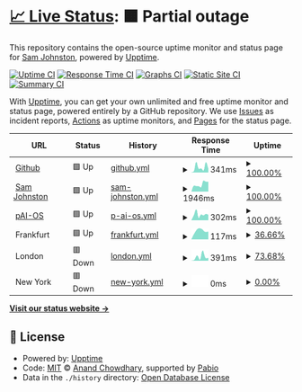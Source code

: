 # [📈 Live Status](https://status.samj.net): <!--live status--> **🟧 Partial outage**

This repository contains the open-source uptime monitor and status page for [Sam Johnston](http://samjohnston.org/), powered by [Upptime](https://github.com/upptime/upptime).

[![Uptime CI](https://github.com/samj/status/workflows/Uptime%20CI/badge.svg)](https://github.com/samj/status/actions?query=workflow%3A%22Uptime+CI%22)
[![Response Time CI](https://github.com/samj/status/workflows/Response%20Time%20CI/badge.svg)](https://github.com/samj/status/actions?query=workflow%3A%22Response+Time+CI%22)
[![Graphs CI](https://github.com/samj/status/workflows/Graphs%20CI/badge.svg)](https://github.com/samj/status/actions?query=workflow%3A%22Graphs+CI%22)
[![Static Site CI](https://github.com/samj/status/workflows/Static%20Site%20CI/badge.svg)](https://github.com/samj/status/actions?query=workflow%3A%22Static+Site+CI%22)
[![Summary CI](https://github.com/samj/status/workflows/Summary%20CI/badge.svg)](https://github.com/samj/status/actions?query=workflow%3A%22Summary+CI%22)

With [Upptime](https://upptime.js.org), you can get your own unlimited and free uptime monitor and status page, powered entirely by a GitHub repository. We use [Issues](https://github.com/samj/status/issues) as incident reports, [Actions](https://github.com/samj/status/actions) as uptime monitors, and [Pages](https://status.samj.net) for the status page.

<!--start: status pages-->
<!-- This summary is generated by Upptime (https://github.com/upptime/upptime) -->
<!-- Do not edit this manually, your changes will be overwritten -->
<!-- prettier-ignore -->
| URL | Status | History | Response Time | Uptime |
| --- | ------ | ------- | ------------- | ------ |
| <img alt="" src="https://icons.duckduckgo.com/ip3/www.github.com.ico" height="13"> [Github](https://www.github.com) | 🟩 Up | [github.yml](https://github.com/samj/status/commits/HEAD/history/github.yml) | <details><summary><img alt="Response time graph" src="./graphs/github/response-time-week.png" height="20"> 341ms</summary><br><a href="https://status.samj.net/history/github"><img alt="Response time 216" src="https://img.shields.io/endpoint?url=https%3A%2F%2Fraw.githubusercontent.com%2Fsamj%2Fstatus%2FHEAD%2Fapi%2Fgithub%2Fresponse-time.json"></a><br><a href="https://status.samj.net/history/github"><img alt="24-hour response time 367" src="https://img.shields.io/endpoint?url=https%3A%2F%2Fraw.githubusercontent.com%2Fsamj%2Fstatus%2FHEAD%2Fapi%2Fgithub%2Fresponse-time-day.json"></a><br><a href="https://status.samj.net/history/github"><img alt="7-day response time 341" src="https://img.shields.io/endpoint?url=https%3A%2F%2Fraw.githubusercontent.com%2Fsamj%2Fstatus%2FHEAD%2Fapi%2Fgithub%2Fresponse-time-week.json"></a><br><a href="https://status.samj.net/history/github"><img alt="30-day response time 269" src="https://img.shields.io/endpoint?url=https%3A%2F%2Fraw.githubusercontent.com%2Fsamj%2Fstatus%2FHEAD%2Fapi%2Fgithub%2Fresponse-time-month.json"></a><br><a href="https://status.samj.net/history/github"><img alt="1-year response time 216" src="https://img.shields.io/endpoint?url=https%3A%2F%2Fraw.githubusercontent.com%2Fsamj%2Fstatus%2FHEAD%2Fapi%2Fgithub%2Fresponse-time-year.json"></a></details> | <details><summary><a href="https://status.samj.net/history/github">100.00%</a></summary><a href="https://status.samj.net/history/github"><img alt="All-time uptime 99.99%" src="https://img.shields.io/endpoint?url=https%3A%2F%2Fraw.githubusercontent.com%2Fsamj%2Fstatus%2FHEAD%2Fapi%2Fgithub%2Fuptime.json"></a><br><a href="https://status.samj.net/history/github"><img alt="24-hour uptime 100.00%" src="https://img.shields.io/endpoint?url=https%3A%2F%2Fraw.githubusercontent.com%2Fsamj%2Fstatus%2FHEAD%2Fapi%2Fgithub%2Fuptime-day.json"></a><br><a href="https://status.samj.net/history/github"><img alt="7-day uptime 100.00%" src="https://img.shields.io/endpoint?url=https%3A%2F%2Fraw.githubusercontent.com%2Fsamj%2Fstatus%2FHEAD%2Fapi%2Fgithub%2Fuptime-week.json"></a><br><a href="https://status.samj.net/history/github"><img alt="30-day uptime 100.00%" src="https://img.shields.io/endpoint?url=https%3A%2F%2Fraw.githubusercontent.com%2Fsamj%2Fstatus%2FHEAD%2Fapi%2Fgithub%2Fuptime-month.json"></a><br><a href="https://status.samj.net/history/github"><img alt="1-year uptime 99.99%" src="https://img.shields.io/endpoint?url=https%3A%2F%2Fraw.githubusercontent.com%2Fsamj%2Fstatus%2FHEAD%2Fapi%2Fgithub%2Fuptime-year.json"></a></details>
| <img alt="" src="https://status.samj.net/logo.png" height="13"> [Sam Johnston](https://samjohnston.org) | 🟩 Up | [sam-johnston.yml](https://github.com/samj/status/commits/HEAD/history/sam-johnston.yml) | <details><summary><img alt="Response time graph" src="./graphs/sam-johnston/response-time-week.png" height="20"> 1946ms</summary><br><a href="https://status.samj.net/history/sam-johnston"><img alt="Response time 1535" src="https://img.shields.io/endpoint?url=https%3A%2F%2Fraw.githubusercontent.com%2Fsamj%2Fstatus%2FHEAD%2Fapi%2Fsam-johnston%2Fresponse-time.json"></a><br><a href="https://status.samj.net/history/sam-johnston"><img alt="24-hour response time 2607" src="https://img.shields.io/endpoint?url=https%3A%2F%2Fraw.githubusercontent.com%2Fsamj%2Fstatus%2FHEAD%2Fapi%2Fsam-johnston%2Fresponse-time-day.json"></a><br><a href="https://status.samj.net/history/sam-johnston"><img alt="7-day response time 1946" src="https://img.shields.io/endpoint?url=https%3A%2F%2Fraw.githubusercontent.com%2Fsamj%2Fstatus%2FHEAD%2Fapi%2Fsam-johnston%2Fresponse-time-week.json"></a><br><a href="https://status.samj.net/history/sam-johnston"><img alt="30-day response time 1528" src="https://img.shields.io/endpoint?url=https%3A%2F%2Fraw.githubusercontent.com%2Fsamj%2Fstatus%2FHEAD%2Fapi%2Fsam-johnston%2Fresponse-time-month.json"></a><br><a href="https://status.samj.net/history/sam-johnston"><img alt="1-year response time 1535" src="https://img.shields.io/endpoint?url=https%3A%2F%2Fraw.githubusercontent.com%2Fsamj%2Fstatus%2FHEAD%2Fapi%2Fsam-johnston%2Fresponse-time-year.json"></a></details> | <details><summary><a href="https://status.samj.net/history/sam-johnston">100.00%</a></summary><a href="https://status.samj.net/history/sam-johnston"><img alt="All-time uptime 100.00%" src="https://img.shields.io/endpoint?url=https%3A%2F%2Fraw.githubusercontent.com%2Fsamj%2Fstatus%2FHEAD%2Fapi%2Fsam-johnston%2Fuptime.json"></a><br><a href="https://status.samj.net/history/sam-johnston"><img alt="24-hour uptime 100.00%" src="https://img.shields.io/endpoint?url=https%3A%2F%2Fraw.githubusercontent.com%2Fsamj%2Fstatus%2FHEAD%2Fapi%2Fsam-johnston%2Fuptime-day.json"></a><br><a href="https://status.samj.net/history/sam-johnston"><img alt="7-day uptime 100.00%" src="https://img.shields.io/endpoint?url=https%3A%2F%2Fraw.githubusercontent.com%2Fsamj%2Fstatus%2FHEAD%2Fapi%2Fsam-johnston%2Fuptime-week.json"></a><br><a href="https://status.samj.net/history/sam-johnston"><img alt="30-day uptime 100.00%" src="https://img.shields.io/endpoint?url=https%3A%2F%2Fraw.githubusercontent.com%2Fsamj%2Fstatus%2FHEAD%2Fapi%2Fsam-johnston%2Fuptime-month.json"></a><br><a href="https://status.samj.net/history/sam-johnston"><img alt="1-year uptime 100.00%" src="https://img.shields.io/endpoint?url=https%3A%2F%2Fraw.githubusercontent.com%2Fsamj%2Fstatus%2FHEAD%2Fapi%2Fsam-johnston%2Fuptime-year.json"></a></details>
| <img alt="" src="https://paios.org/img/favicon.ico" height="13"> [pAI-OS](https://paios.org) | 🟩 Up | [p-ai-os.yml](https://github.com/samj/status/commits/HEAD/history/p-ai-os.yml) | <details><summary><img alt="Response time graph" src="./graphs/p-ai-os/response-time-week.png" height="20"> 302ms</summary><br><a href="https://status.samj.net/history/p-ai-os"><img alt="Response time 274" src="https://img.shields.io/endpoint?url=https%3A%2F%2Fraw.githubusercontent.com%2Fsamj%2Fstatus%2FHEAD%2Fapi%2Fp-ai-os%2Fresponse-time.json"></a><br><a href="https://status.samj.net/history/p-ai-os"><img alt="24-hour response time 288" src="https://img.shields.io/endpoint?url=https%3A%2F%2Fraw.githubusercontent.com%2Fsamj%2Fstatus%2FHEAD%2Fapi%2Fp-ai-os%2Fresponse-time-day.json"></a><br><a href="https://status.samj.net/history/p-ai-os"><img alt="7-day response time 302" src="https://img.shields.io/endpoint?url=https%3A%2F%2Fraw.githubusercontent.com%2Fsamj%2Fstatus%2FHEAD%2Fapi%2Fp-ai-os%2Fresponse-time-week.json"></a><br><a href="https://status.samj.net/history/p-ai-os"><img alt="30-day response time 245" src="https://img.shields.io/endpoint?url=https%3A%2F%2Fraw.githubusercontent.com%2Fsamj%2Fstatus%2FHEAD%2Fapi%2Fp-ai-os%2Fresponse-time-month.json"></a><br><a href="https://status.samj.net/history/p-ai-os"><img alt="1-year response time 274" src="https://img.shields.io/endpoint?url=https%3A%2F%2Fraw.githubusercontent.com%2Fsamj%2Fstatus%2FHEAD%2Fapi%2Fp-ai-os%2Fresponse-time-year.json"></a></details> | <details><summary><a href="https://status.samj.net/history/p-ai-os">100.00%</a></summary><a href="https://status.samj.net/history/p-ai-os"><img alt="All-time uptime 100.00%" src="https://img.shields.io/endpoint?url=https%3A%2F%2Fraw.githubusercontent.com%2Fsamj%2Fstatus%2FHEAD%2Fapi%2Fp-ai-os%2Fuptime.json"></a><br><a href="https://status.samj.net/history/p-ai-os"><img alt="24-hour uptime 100.00%" src="https://img.shields.io/endpoint?url=https%3A%2F%2Fraw.githubusercontent.com%2Fsamj%2Fstatus%2FHEAD%2Fapi%2Fp-ai-os%2Fuptime-day.json"></a><br><a href="https://status.samj.net/history/p-ai-os"><img alt="7-day uptime 100.00%" src="https://img.shields.io/endpoint?url=https%3A%2F%2Fraw.githubusercontent.com%2Fsamj%2Fstatus%2FHEAD%2Fapi%2Fp-ai-os%2Fuptime-week.json"></a><br><a href="https://status.samj.net/history/p-ai-os"><img alt="30-day uptime 100.00%" src="https://img.shields.io/endpoint?url=https%3A%2F%2Fraw.githubusercontent.com%2Fsamj%2Fstatus%2FHEAD%2Fapi%2Fp-ai-os%2Fuptime-month.json"></a><br><a href="https://status.samj.net/history/p-ai-os"><img alt="1-year uptime 100.00%" src="https://img.shields.io/endpoint?url=https%3A%2F%2Fraw.githubusercontent.com%2Fsamj%2Fstatus%2FHEAD%2Fapi%2Fp-ai-os%2Fuptime-year.json"></a></details>
| <img alt="" src="https://status.samj.net/logo-mg.png" height="13"> Frankfurt | 🟩 Up | [frankfurt.yml](https://github.com/samj/status/commits/HEAD/history/frankfurt.yml) | <details><summary><img alt="Response time graph" src="./graphs/frankfurt/response-time-week.png" height="20"> 117ms</summary><br><a href="https://status.samj.net/history/frankfurt"><img alt="Response time 150" src="https://img.shields.io/endpoint?url=https%3A%2F%2Fraw.githubusercontent.com%2Fsamj%2Fstatus%2FHEAD%2Fapi%2Ffrankfurt%2Fresponse-time.json"></a><br><a href="https://status.samj.net/history/frankfurt"><img alt="24-hour response time 101" src="https://img.shields.io/endpoint?url=https%3A%2F%2Fraw.githubusercontent.com%2Fsamj%2Fstatus%2FHEAD%2Fapi%2Ffrankfurt%2Fresponse-time-day.json"></a><br><a href="https://status.samj.net/history/frankfurt"><img alt="7-day response time 117" src="https://img.shields.io/endpoint?url=https%3A%2F%2Fraw.githubusercontent.com%2Fsamj%2Fstatus%2FHEAD%2Fapi%2Ffrankfurt%2Fresponse-time-week.json"></a><br><a href="https://status.samj.net/history/frankfurt"><img alt="30-day response time 117" src="https://img.shields.io/endpoint?url=https%3A%2F%2Fraw.githubusercontent.com%2Fsamj%2Fstatus%2FHEAD%2Fapi%2Ffrankfurt%2Fresponse-time-month.json"></a><br><a href="https://status.samj.net/history/frankfurt"><img alt="1-year response time 150" src="https://img.shields.io/endpoint?url=https%3A%2F%2Fraw.githubusercontent.com%2Fsamj%2Fstatus%2FHEAD%2Fapi%2Ffrankfurt%2Fresponse-time-year.json"></a></details> | <details><summary><a href="https://status.samj.net/history/frankfurt">36.66%</a></summary><a href="https://status.samj.net/history/frankfurt"><img alt="All-time uptime 38.83%" src="https://img.shields.io/endpoint?url=https%3A%2F%2Fraw.githubusercontent.com%2Fsamj%2Fstatus%2FHEAD%2Fapi%2Ffrankfurt%2Fuptime.json"></a><br><a href="https://status.samj.net/history/frankfurt"><img alt="24-hour uptime 99.08%" src="https://img.shields.io/endpoint?url=https%3A%2F%2Fraw.githubusercontent.com%2Fsamj%2Fstatus%2FHEAD%2Fapi%2Ffrankfurt%2Fuptime-day.json"></a><br><a href="https://status.samj.net/history/frankfurt"><img alt="7-day uptime 36.66%" src="https://img.shields.io/endpoint?url=https%3A%2F%2Fraw.githubusercontent.com%2Fsamj%2Fstatus%2FHEAD%2Fapi%2Ffrankfurt%2Fuptime-week.json"></a><br><a href="https://status.samj.net/history/frankfurt"><img alt="30-day uptime 6.53%" src="https://img.shields.io/endpoint?url=https%3A%2F%2Fraw.githubusercontent.com%2Fsamj%2Fstatus%2FHEAD%2Fapi%2Ffrankfurt%2Fuptime-month.json"></a><br><a href="https://status.samj.net/history/frankfurt"><img alt="1-year uptime 38.83%" src="https://img.shields.io/endpoint?url=https%3A%2F%2Fraw.githubusercontent.com%2Fsamj%2Fstatus%2FHEAD%2Fapi%2Ffrankfurt%2Fuptime-year.json"></a></details>
| <img alt="" src="https://status.samj.net/logo-mg.png" height="13"> London | 🟥 Down | [london.yml](https://github.com/samj/status/commits/HEAD/history/london.yml) | <details><summary><img alt="Response time graph" src="./graphs/london/response-time-week.png" height="20"> 391ms</summary><br><a href="https://status.samj.net/history/london"><img alt="Response time 136" src="https://img.shields.io/endpoint?url=https%3A%2F%2Fraw.githubusercontent.com%2Fsamj%2Fstatus%2FHEAD%2Fapi%2Flondon%2Fresponse-time.json"></a><br><a href="https://status.samj.net/history/london"><img alt="24-hour response time 0" src="https://img.shields.io/endpoint?url=https%3A%2F%2Fraw.githubusercontent.com%2Fsamj%2Fstatus%2FHEAD%2Fapi%2Flondon%2Fresponse-time-day.json"></a><br><a href="https://status.samj.net/history/london"><img alt="7-day response time 391" src="https://img.shields.io/endpoint?url=https%3A%2F%2Fraw.githubusercontent.com%2Fsamj%2Fstatus%2FHEAD%2Fapi%2Flondon%2Fresponse-time-week.json"></a><br><a href="https://status.samj.net/history/london"><img alt="30-day response time 223" src="https://img.shields.io/endpoint?url=https%3A%2F%2Fraw.githubusercontent.com%2Fsamj%2Fstatus%2FHEAD%2Fapi%2Flondon%2Fresponse-time-month.json"></a><br><a href="https://status.samj.net/history/london"><img alt="1-year response time 136" src="https://img.shields.io/endpoint?url=https%3A%2F%2Fraw.githubusercontent.com%2Fsamj%2Fstatus%2FHEAD%2Fapi%2Flondon%2Fresponse-time-year.json"></a></details> | <details><summary><a href="https://status.samj.net/history/london">73.68%</a></summary><a href="https://status.samj.net/history/london"><img alt="All-time uptime 97.88%" src="https://img.shields.io/endpoint?url=https%3A%2F%2Fraw.githubusercontent.com%2Fsamj%2Fstatus%2FHEAD%2Fapi%2Flondon%2Fuptime.json"></a><br><a href="https://status.samj.net/history/london"><img alt="24-hour uptime 0.00%" src="https://img.shields.io/endpoint?url=https%3A%2F%2Fraw.githubusercontent.com%2Fsamj%2Fstatus%2FHEAD%2Fapi%2Flondon%2Fuptime-day.json"></a><br><a href="https://status.samj.net/history/london"><img alt="7-day uptime 73.68%" src="https://img.shields.io/endpoint?url=https%3A%2F%2Fraw.githubusercontent.com%2Fsamj%2Fstatus%2FHEAD%2Fapi%2Flondon%2Fuptime-week.json"></a><br><a href="https://status.samj.net/history/london"><img alt="30-day uptime 93.81%" src="https://img.shields.io/endpoint?url=https%3A%2F%2Fraw.githubusercontent.com%2Fsamj%2Fstatus%2FHEAD%2Fapi%2Flondon%2Fuptime-month.json"></a><br><a href="https://status.samj.net/history/london"><img alt="1-year uptime 97.88%" src="https://img.shields.io/endpoint?url=https%3A%2F%2Fraw.githubusercontent.com%2Fsamj%2Fstatus%2FHEAD%2Fapi%2Flondon%2Fuptime-year.json"></a></details>
| <img alt="" src="https://status.samj.net/logo-mg.png" height="13"> New York | 🟥 Down | [new-york.yml](https://github.com/samj/status/commits/HEAD/history/new-york.yml) | <details><summary><img alt="Response time graph" src="./graphs/new-york/response-time-week.png" height="20"> 0ms</summary><br><a href="https://status.samj.net/history/new-york"><img alt="Response time 47" src="https://img.shields.io/endpoint?url=https%3A%2F%2Fraw.githubusercontent.com%2Fsamj%2Fstatus%2FHEAD%2Fapi%2Fnew-york%2Fresponse-time.json"></a><br><a href="https://status.samj.net/history/new-york"><img alt="24-hour response time 0" src="https://img.shields.io/endpoint?url=https%3A%2F%2Fraw.githubusercontent.com%2Fsamj%2Fstatus%2FHEAD%2Fapi%2Fnew-york%2Fresponse-time-day.json"></a><br><a href="https://status.samj.net/history/new-york"><img alt="7-day response time 0" src="https://img.shields.io/endpoint?url=https%3A%2F%2Fraw.githubusercontent.com%2Fsamj%2Fstatus%2FHEAD%2Fapi%2Fnew-york%2Fresponse-time-week.json"></a><br><a href="https://status.samj.net/history/new-york"><img alt="30-day response time 71" src="https://img.shields.io/endpoint?url=https%3A%2F%2Fraw.githubusercontent.com%2Fsamj%2Fstatus%2FHEAD%2Fapi%2Fnew-york%2Fresponse-time-month.json"></a><br><a href="https://status.samj.net/history/new-york"><img alt="1-year response time 47" src="https://img.shields.io/endpoint?url=https%3A%2F%2Fraw.githubusercontent.com%2Fsamj%2Fstatus%2FHEAD%2Fapi%2Fnew-york%2Fresponse-time-year.json"></a></details> | <details><summary><a href="https://status.samj.net/history/new-york">0.00%</a></summary><a href="https://status.samj.net/history/new-york"><img alt="All-time uptime 89.68%" src="https://img.shields.io/endpoint?url=https%3A%2F%2Fraw.githubusercontent.com%2Fsamj%2Fstatus%2FHEAD%2Fapi%2Fnew-york%2Fuptime.json"></a><br><a href="https://status.samj.net/history/new-york"><img alt="24-hour uptime 0.00%" src="https://img.shields.io/endpoint?url=https%3A%2F%2Fraw.githubusercontent.com%2Fsamj%2Fstatus%2FHEAD%2Fapi%2Fnew-york%2Fuptime-day.json"></a><br><a href="https://status.samj.net/history/new-york"><img alt="7-day uptime 0.00%" src="https://img.shields.io/endpoint?url=https%3A%2F%2Fraw.githubusercontent.com%2Fsamj%2Fstatus%2FHEAD%2Fapi%2Fnew-york%2Fuptime-week.json"></a><br><a href="https://status.samj.net/history/new-york"><img alt="30-day uptime 60.07%" src="https://img.shields.io/endpoint?url=https%3A%2F%2Fraw.githubusercontent.com%2Fsamj%2Fstatus%2FHEAD%2Fapi%2Fnew-york%2Fuptime-month.json"></a><br><a href="https://status.samj.net/history/new-york"><img alt="1-year uptime 89.68%" src="https://img.shields.io/endpoint?url=https%3A%2F%2Fraw.githubusercontent.com%2Fsamj%2Fstatus%2FHEAD%2Fapi%2Fnew-york%2Fuptime-year.json"></a></details>

<!--end: status pages-->

[**Visit our status website →**](https://status.samj.net)

## 📄 License

- Powered by: [Upptime](https://github.com/upptime/upptime)
- Code: [MIT](./LICENSE) © [Anand Chowdhary](https://anandchowdhary.com), supported by [Pabio](https://pabio.com)
- Data in the `./history` directory: [Open Database License](https://opendatacommons.org/licenses/odbl/1-0/)
